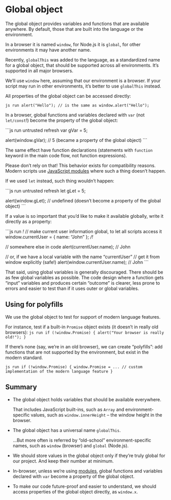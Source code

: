 # Global object

The global object provides variables and functions that are available anywhere. By default, those that are built into the language or the environment.

In a browser it is named `window`, for Node.js it is `global`, for other environments it may have another name.

Recently, `globalThis` was added to the language, as a standardized name for a global object, that should be supported across all environments. It’s supported in all major browsers.

We’ll use `window` here, assuming that our environment is a browser. If your script may run in other environments, it’s better to use `globalThis` instead.

All properties of the global object can be accessed directly:

`js run alert("Hello"); // is the same as window.alert("Hello");`

In a browser, global functions and variables declared with `var` (not `let/const`!) become the property of the global object:

\`\`\`js run untrusted refresh var gVar = 5;

alert(window.gVar); // 5 (became a property of the global object) \`\`\`

The same effect have function declarations (statements with `function` keyword in the main code flow, not function expressions).

Please don’t rely on that! This behavior exists for compatibility reasons. Modern scripts use [JavaScript modules](info:modules) where such a thing doesn’t happen.

If we used `let` instead, such thing wouldn’t happen:

\`\`\`js run untrusted refresh let gLet = 5;

alert(window.gLet); // undefined (doesn’t become a property of the global object) \`\`\`

If a value is so important that you’d like to make it available globally, write it directly as a property:

\`\`\`js run _!_ // make current user information global, to let all scripts access it window.currentUser = { name: “John” }; _/!_

// somewhere else in code alert(currentUser.name); // John

// or, if we have a local variable with the name “currentUser” // get it from window explicitly (safe!) alert(window.currentUser.name); // John \`\`\`

That said, using global variables is generally discouraged. There should be as few global variables as possible. The code design where a function gets “input” variables and produces certain “outcome” is clearer, less prone to errors and easier to test than if it uses outer or global variables.

## Using for polyfills

We use the global object to test for support of modern language features.

For instance, test if a built-in `Promise` object exists (it doesn’t in really old browsers): `js run if (!window.Promise) { alert("Your browser is really old!"); }`

If there’s none (say, we’re in an old browser), we can create “polyfills”: add functions that are not supported by the environment, but exist in the modern standard.

`js run if (!window.Promise) { window.Promise = ... // custom implementation of the modern language feature }`

## Summary

- The global object holds variables that should be available everywhere.

  That includes JavaScript built-ins, such as `Array` and environment-specific values, such as `window.innerHeight` – the window height in the browser.

- The global object has a universal name `globalThis`.

  …But more often is referred by “old-school” environment-specific names, such as `window` (browser) and `global` (Node.js).

- We should store values in the global object only if they’re truly global for our project. And keep their number at minimum.
- In-browser, unless we’re using [modules](info:modules), global functions and variables declared with `var` become a property of the global object.
- To make our code future-proof and easier to understand, we should access properties of the global object directly, as `window.x`.
